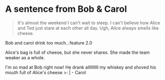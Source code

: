 # A sentence from Bob & Carol
> It's almost the weekend I can't wait to sleep. I can't believe how Alice and Ted just stare at each other all day. Ugh, Alice always smells like cheese.

Bob and carol drink too much...feature 2.0

Alice's bag is full of cheese, but she never shares. She made the team weaker as a whole.  

I'm so mad at Bob right now! He drank allllllllll my whiskey and shoved his mouth full of Alice's cheese >: | - Carol